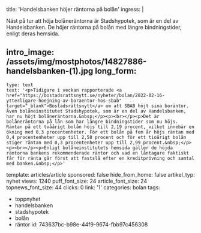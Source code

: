 title: 'Handelsbanken höjer räntorna på bolån'
ingress: |
  <p>Näst på tur att höja bolåneräntorna är Stadshypotek, som är en del av Handelsbanken. De höjer räntorna på bolån med längre bindningstider, enligt deras hemsida.
  </p>
  
intro_image: /assets/img/mostphotos/14827886-handelsbanken-(1).jpg
long_form:
  -
    type: text
    text: '<p>Tidigare i veckan rapporterade <a href="https://bostadsrattsnytt.se/nyheter/bolan/2022-02-16-ytterligare-hoejning-av-boraentor-hos-sbab" target="_blank">Bostadsrättsnytt</a> om att SBAB höjt sina boräntor. Även bolåneinstitutet Stadshypotek, som är en del av Handelsbanken, har nu höjt bolåneräntorna.&nbsp;</p><p><br></p><p>Det är bolåneräntorna på lån som har längre bindningstider som nu höjs. Räntan på ett tvåårigt bolån höjs till 2,19 procent, vilket innebär en ökning med 0,3 procentenheter. För ett bolån på fem år höjs räntan med 0,4 procentenheter upp till 2,58 procent och för ett tioårigt bolån stiger räntan med 0,3 procentenheter upp till 2,99 procent.&nbsp;</p><p><br></p><p>Enligt bolåneinstitutets hemsida gäller de höjda räntorna bankens rekommenderade räntor och vad en låntagare faktiskt får för ränta går först att fastslå efter en kreditprövning och samtal med banken.&nbsp;</p>'
template: articles/article
sponsored: false
hide_from_home: false
artikel_typ: nyhet
views: 1240
puff_font_size: 24
article_font_size: 24
topnews_font_size: 44
clicks: 0
link: '1'
categories: bolan
tags:
  - toppnyhet
  - handelsbanken
  - stadshypotek
  - bolån
  - räntor
id: 743637bc-b98e-44f9-9674-fbb97c456308
